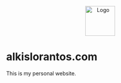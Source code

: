 <p align="center">
  <a href="https://github.com/alkislorantos/alkislorantos.com">
    <img src="https://alkislorantos.com/logo.png" alt="Logo" width="80" height="80">
  </a>
  </p>

# alkislorantos.com

This is my personal website.
